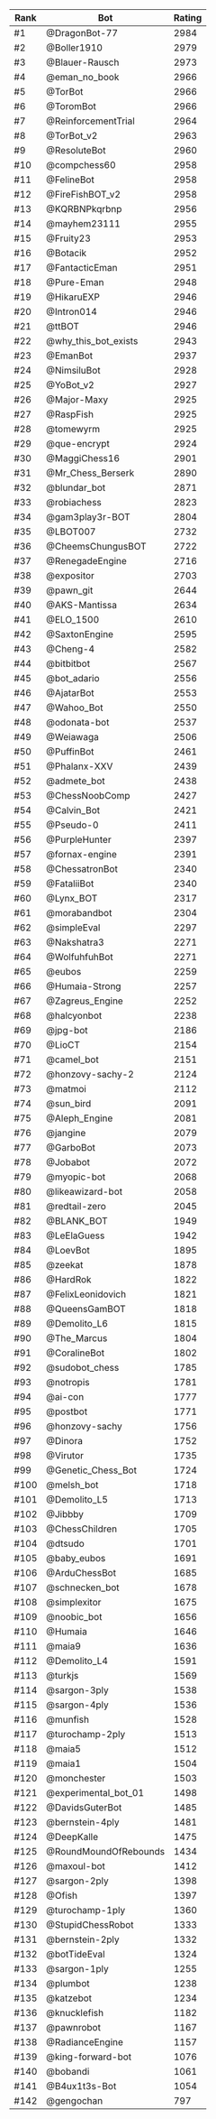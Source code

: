 Rank|Bot|Rating
---|---|---
#1|@DragonBot-77|2984
#2|@Boller1910|2979
#3|@Blauer-Rausch|2973
#4|@eman_no_book|2966
#5|@TorBot|2966
#6|@ToromBot|2966
#7|@ReinforcementTrial|2964
#8|@TorBot_v2|2963
#9|@ResoluteBot|2960
#10|@compchess60|2958
#11|@FelineBot|2958
#12|@FireFishBOT_v2|2958
#13|@KQRBNPkqrbnp|2956
#14|@mayhem23111|2955
#15|@Fruity23|2953
#16|@Botacik|2952
#17|@FantacticEman|2951
#18|@Pure-Eman|2948
#19|@HikaruEXP|2946
#20|@Intron014|2946
#21|@ttBOT|2946
#22|@why_this_bot_exists|2943
#23|@EmanBot|2937
#24|@NimsiluBot|2928
#25|@YoBot_v2|2927
#26|@Major-Maxy|2925
#27|@RaspFish|2925
#28|@tomewyrm|2925
#29|@que-encrypt|2924
#30|@MaggiChess16|2901
#31|@Mr_Chess_Berserk|2890
#32|@blundar_bot|2871
#33|@robiachess|2823
#34|@gam3play3r-BOT|2804
#35|@LBOT007|2732
#36|@CheemsChungusBOT|2722
#37|@RenegadeEngine|2716
#38|@expositor|2703
#39|@pawn_git|2644
#40|@AKS-Mantissa|2634
#41|@ELO_1500|2610
#42|@SaxtonEngine|2595
#43|@Cheng-4|2582
#44|@bitbitbot|2567
#45|@bot_adario|2556
#46|@AjatarBot|2553
#47|@Wahoo_Bot|2550
#48|@odonata-bot|2537
#49|@Weiawaga|2506
#50|@PuffinBot|2461
#51|@Phalanx-XXV|2439
#52|@admete_bot|2438
#53|@ChessNoobComp|2427
#54|@Calvin_Bot|2421
#55|@Pseudo-0|2411
#56|@PurpleHunter|2397
#57|@fornax-engine|2391
#58|@ChessatronBot|2340
#59|@FataliiBot|2340
#60|@Lynx_BOT|2317
#61|@morabandbot|2304
#62|@simpleEval|2297
#63|@Nakshatra3|2271
#64|@WolfuhfuhBot|2271
#65|@eubos|2259
#66|@Humaia-Strong|2257
#67|@Zagreus_Engine|2252
#68|@halcyonbot|2238
#69|@jpg-bot|2186
#70|@LioCT|2154
#71|@camel_bot|2151
#72|@honzovy-sachy-2|2124
#73|@matmoi|2112
#74|@sun_bird|2091
#75|@Aleph_Engine|2081
#76|@jangine|2079
#77|@GarboBot|2073
#78|@Jobabot|2072
#79|@myopic-bot|2068
#80|@likeawizard-bot|2058
#81|@redtail-zero|2045
#82|@BLANK_BOT|1949
#83|@LeElaGuess|1942
#84|@LoevBot|1895
#85|@zeekat|1878
#86|@HardRok|1822
#87|@FelixLeonidovich|1821
#88|@QueensGamBOT|1818
#89|@Demolito_L6|1815
#90|@The_Marcus|1804
#91|@CoralineBot|1802
#92|@sudobot_chess|1785
#93|@notropis|1781
#94|@ai-con|1777
#95|@postbot|1771
#96|@honzovy-sachy|1756
#97|@Dinora|1752
#98|@Virutor|1735
#99|@Genetic_Chess_Bot|1724
#100|@melsh_bot|1718
#101|@Demolito_L5|1713
#102|@Jibbby|1709
#103|@ChessChildren|1705
#104|@dtsudo|1701
#105|@baby_eubos|1691
#106|@ArduChessBot|1685
#107|@schnecken_bot|1678
#108|@simplexitor|1675
#109|@noobic_bot|1656
#110|@Humaia|1646
#111|@maia9|1636
#112|@Demolito_L4|1591
#113|@turkjs|1569
#114|@sargon-3ply|1538
#115|@sargon-4ply|1536
#116|@munfish|1528
#117|@turochamp-2ply|1513
#118|@maia5|1512
#119|@maia1|1504
#120|@monchester|1503
#121|@experimental_bot_01|1498
#122|@DavidsGuterBot|1485
#123|@bernstein-4ply|1481
#124|@DeepKalle|1475
#125|@RoundMoundOfRebounds|1434
#126|@maxoul-bot|1412
#127|@sargon-2ply|1398
#128|@Ofish|1397
#129|@turochamp-1ply|1360
#130|@StupidChessRobot|1333
#131|@bernstein-2ply|1332
#132|@botTideEval|1324
#133|@sargon-1ply|1255
#134|@plumbot|1238
#135|@katzebot|1234
#136|@knucklefish|1182
#137|@pawnrobot|1167
#138|@RadianceEngine|1157
#139|@king-forward-bot|1076
#140|@bobandi|1061
#141|@B4ux1t3s-Bot|1054
#142|@gengochan|797
